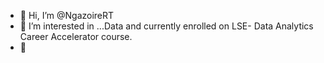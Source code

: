 - 👋 Hi, I’m @NgazoireRT
- 👀 I’m interested in ...Data and currently enrolled on LSE- Data Analytics Career Accelerator course. 
- 🌱

<!---
NgazoireRT/NgazoireRT is a ✨ special ✨ repository because its `README.md` (this file) appears on your GitHub profile.
You can click the Preview link to take a look at your changes.
--->
